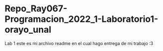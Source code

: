 # Repo_Ray067-Programacion_2022_1-Laboratorio1-orayo_unal
Lab 1 
este es mi archivo readme en el cual hago entrega de mi trabajo  :3

